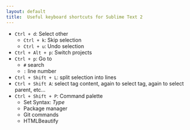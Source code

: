 ```yaml
---
layout: default
title:  Useful keyboard shortcuts for Sublime Text 2
---
```


* `Ctrl + d`: Select other
  - `Ctrl + k`: Skip selection
  - `Ctrl + u`: Undo selection
* `Ctrl + Alt + p`: Switch projects
* `Ctrl + p`: Go to
  - `#` search
  - `:` line number
* `Ctrl + Shift + L`: split selection into lines
* `Ctrl + Shift A`: select tag content, again to select tag, again to select parent, etc...
* `Ctrl + Shift + P`: Command palette
  - Set Syntax: _Type_
  - Package manager
  - Git commands
  - HTMLBeautify